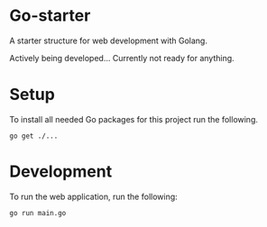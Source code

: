 Go-starter
=========

A starter structure for web development with Golang.

Actively being developed... Currently not ready for anything.

Setup
========
To install all needed Go packages for this project run the following.

  ```
  go get ./...
  ```

Development
==========
To run the web application, run the following:
  ```
  go run main.go
  ```
